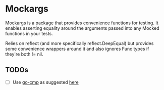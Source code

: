 # Mockargs

Mockargs is a package that provides convenience functions for testing.
It enables asserting equality around the arguments passed into any Mocked functions
in your tests.

Relies on reflect (and more specifically reflect.DeepEqual) but provides some convenience
wrappers around it and also ignores Func types if they're both != nil.

## TODOs

- [ ] Use [go-cmp](https://github.com/google/go-cmp) as suggested [here](https://dave.cheney.net/2019/05/07/prefer-table-driven-tests)
